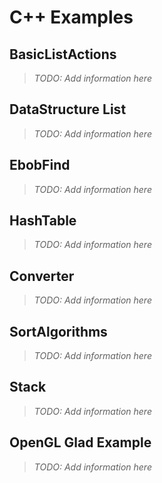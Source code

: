 C++ Examples
===

## BasicListActions

> _TODO: Add information here_

## DataStructure List

> _TODO: Add information here_

## EbobFind

> _TODO: Add information here_

## HashTable

> _TODO: Add information here_

## Converter

> _TODO: Add information here_

## SortAlgorithms

> _TODO: Add information here_

## Stack

> _TODO: Add information here_

## OpenGL Glad Example

> _TODO: Add information here_


